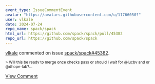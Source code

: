 ```yaml
---
event_type: IssueCommentEvent
avatar: "https://avatars.githubusercontent.com/u/11766050?"
user: vlkale
date: 2024-07-24
repo_name: spack/spack
html_url: https://github.com/spack/spack/pull/45382
repo_url: https://github.com/spack/spack
---
```


<a href='https://github.com/vlkale' target='_blank'>vlkale</a> commented on issue <a href='https://github.com/spack/spack/pull/45382' target='_blank'>spack/spack#45382</a>.

<small>> Will this be ready to merge once checks pass or should I wait for @lucbv and or @dhope-lab?...</small>

<a href='https://github.com/spack/spack/pull/45382' target='_blank'>View Comment</a>